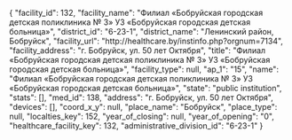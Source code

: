 {
    "facility_id": 132,
    "facility_name": "Филиал «Бобруйская городская детская поликлиника № 3» УЗ «Бобруйская городская детская больница»",
    "district_id": "6-23-1",
    "district_name": "Ленинский район, Бобруйск",
    "facility_url": "http:\/\/healthcare.by\/instinfo.php?orgnum=7134",
    "facility_address": "г. Бобруйск, ул. 50 лет Октября",
    "title": "Филиал «Бобруйская городская детская поликлиника № 3» УЗ «Бобруйская городская детская больница»",
    "facility_type": null,
    "ap_1": "15",
    "name": "Филиал «Бобруйская городская детская поликлиника № 3» УЗ «Бобруйская городская детская больница»",
    "state": "public institution",
    "stats": [],
    "med_id": 138,
    "address": "г. Бобруйск, ул. 50 лет Октября",
    "devices": [],
    "coord_x_y": null,
    "place_name": "Бобруйск",
    "place_type": null,
    "localties_key": 152,
    "year_of_closing": null,
    "year_of_opening": "0",
    "healthcare_facility_key": 132,
    "administrative_division_id": "6-23-1"
}